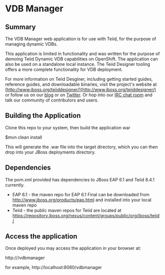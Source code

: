 # VDB Manager

## Summary

The VDB Manager web application is for use with Teiid, for the purpose of managing dynamic VDBs.

This application is limited in functionality and was written for the purpose of demoing Teiid Dynamic VDB capabilities on OpenShift.  The application can also be used on a standalone local instance.  The Teiid Designer tooling offers a more complete functionality for VDB deployment.

For more information on Teiid Desginer, including getting started guides, reference guides, and downloadable binaries, visit the project's website at [http://www.jboss.org/teiiddesigner/](http://www.jboss.org/teiiddesigner/)
or follow us on our [blog](http://teiid.blogspot.com/) or on [Twitter](https://twitter.com/teiiddesigner). Or hop into our [IRC chat room](http://www.jboss.org/teiiddesigner/chat)
and talk our community of contributors and users.

## Building the Application

Clone this repo to your system, then build the application war 

$mvn clean install

This will generate the .war file into the target directory, which you can then drop into your JBoss deployments directory.

## Dependencies

The pom.xml provided has dependencies to JBoss EAP 6.1 and Teiid 8.4.1 currently.

 - EAP 6.1 - the maven repo for EAP 6.1 Final can be downloaded from http://www.jboss.org/products/eap.html and installed into your local maven repo
 - Teiid   - the public maven repos for Teiid are located at https://repository.jboss.org/nexus/content/groups/public/org/jboss/teiid/

## Access the application

Once deployed you may access the application in your browser at:

http://<host>/vdbmanager

for example, http://localhost:8080/vdbmanager

